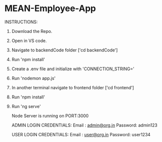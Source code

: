 # MEAN-Employee-App

INSTRUCTIONS:
1) Download the Repo.
2) Open in VS code.
3) Navigate to backendCode folder ['cd backendCode']
4) Run 'npm install'
5) Create a .env file and initialize with 'CONNECTION_STRING=<mongoDB-atlas-connection-string>'
6) Run 'nodemon app.js'
7) In another terminal navigate to frontend folder ['cd frontend']
8) Run 'npm install'
9) Run 'ng serve'

    Node Server is running on PORT:3000

   ADMIN LOGIN CREDENTIALS:
   Email   : admin@org.in
   Password: admin123

   USER LOGIN CREDENTIALS:
   Email   : user@org.in
   Password: user1234
   
